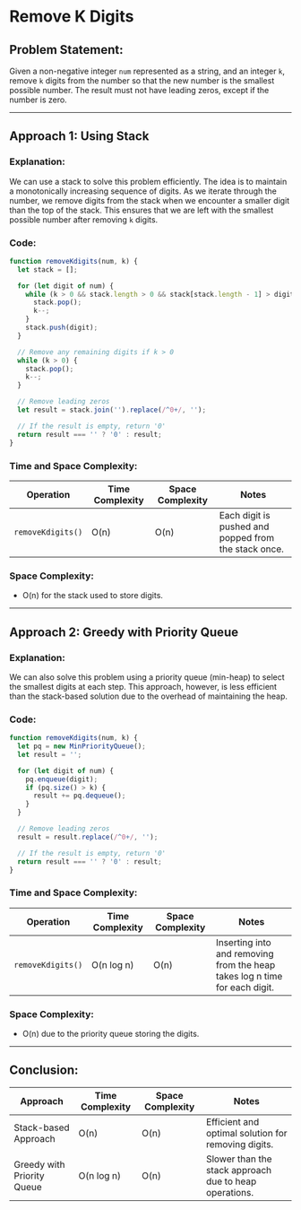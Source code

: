 # Remove K Digits

## Problem Statement:

Given a non-negative integer `num` represented as a string, and an integer `k`, remove `k` digits from the number so that the new number is the smallest possible number. The result must not have leading zeros, except if the number is zero.

---

## Approach 1: Using Stack

### Explanation:

We can use a stack to solve this problem efficiently. The idea is to maintain a monotonically increasing sequence of digits. As we iterate through the number, we remove digits from the stack when we encounter a smaller digit than the top of the stack. This ensures that we are left with the smallest possible number after removing `k` digits.

### Code:

```javascript
function removeKdigits(num, k) {
  let stack = [];

  for (let digit of num) {
    while (k > 0 && stack.length > 0 && stack[stack.length - 1] > digit) {
      stack.pop();
      k--;
    }
    stack.push(digit);
  }

  // Remove any remaining digits if k > 0
  while (k > 0) {
    stack.pop();
    k--;
  }

  // Remove leading zeros
  let result = stack.join('').replace(/^0+/, '');

  // If the result is empty, return '0'
  return result === '' ? '0' : result;
}
```

### Time and Space Complexity:

| Operation         | Time Complexity | Space Complexity | Notes                                                |
| ----------------- | --------------- | ---------------- | ---------------------------------------------------- |
| `removeKdigits()` | O(n)            | O(n)             | Each digit is pushed and popped from the stack once. |

### Space Complexity:

- O(n) for the stack used to store digits.

---

## Approach 2: Greedy with Priority Queue

### Explanation:

We can also solve this problem using a priority queue (min-heap) to select the smallest digits at each step. This approach, however, is less efficient than the stack-based solution due to the overhead of maintaining the heap.

### Code:

```javascript
function removeKdigits(num, k) {
  let pq = new MinPriorityQueue();
  let result = '';

  for (let digit of num) {
    pq.enqueue(digit);
    if (pq.size() > k) {
      result += pq.dequeue();
    }
  }

  // Remove leading zeros
  result = result.replace(/^0+/, '');

  // If the result is empty, return '0'
  return result === '' ? '0' : result;
}
```

### Time and Space Complexity:

| Operation         | Time Complexity | Space Complexity | Notes                                                                      |
| ----------------- | --------------- | ---------------- | -------------------------------------------------------------------------- |
| `removeKdigits()` | O(n log n)      | O(n)             | Inserting into and removing from the heap takes log n time for each digit. |

### Space Complexity:

- O(n) due to the priority queue storing the digits.

---

## Conclusion:

| Approach                   | Time Complexity | Space Complexity | Notes                                                  |
| -------------------------- | --------------- | ---------------- | ------------------------------------------------------ |
| Stack-based Approach       | O(n)            | O(n)             | Efficient and optimal solution for removing digits.    |
| Greedy with Priority Queue | O(n log n)      | O(n)             | Slower than the stack approach due to heap operations. |
